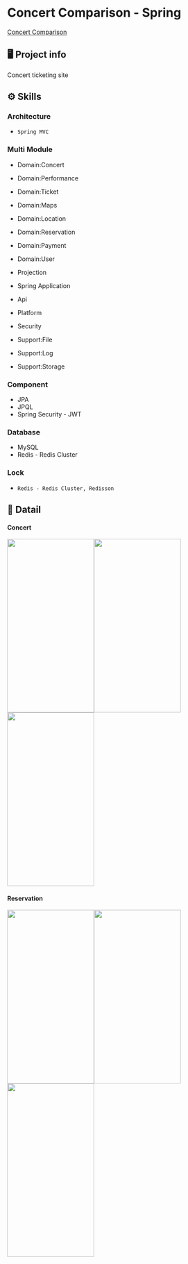 # Concert Comparison - Spring 


[Concert Comparison](https://fundamentalsofsoftwarearchitecture.com/katas/kata?id=ConcertComparison)


## 🖥️ Project info 

Concert ticketing site 

## ⚙️ Skills

### Architecture

- `Spring MVC`


### Multi Module

- Domain:Concert
- Domain:Performance
- Domain:Ticket
- Domain:Maps
- Domain:Location
- Domain:Reservation
- Domain:Payment
- Domain:User

- Projection

- Spring Application
- Api
- Platform
- Security
- Support:File
- Support:Log
- Support:Storage


### Component

- JPA
- JPQL
- Spring Security - JWT

### Database

- MySQL
- Redis - Redis Cluster

### Lock

- `Redis - Redis Cluster, Redisson`


## 📌 Datail


#### Concert


<img src="https://github.com/user-attachments/assets/cf1ed96f-74be-4549-bd2b-0a715ffd5542" width="200" height="400"/><img src="https://github.com/user-attachments/assets/89ef1925-75fd-440c-bfa6-05e728cc12df" width="200" height="400"/><img src="https://github.com/user-attachments/assets/81bab913-e1d8-450d-b7e9-087fd4deb753" width="200" height="400"/>


#### Reservation 

<img src="https://github.com/user-attachments/assets/078aaff6-bfeb-48eb-ada2-61c082ba0e93" width="200" height="400"/><img src="https://github.com/user-attachments/assets/075d7f37-f66d-49da-bc04-a689fe7e0cf2" width="200" height="400"/><img src="https://github.com/user-attachments/assets/52b92a1d-ba27-4bee-909c-53c0cc76b7e1" width="200" height="400"/>
